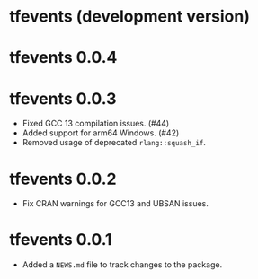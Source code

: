 # tfevents (development version)

# tfevents 0.0.4

# tfevents 0.0.3

* Fixed GCC 13 compilation issues. (#44)
* Added support for arm64 Windows. (#42)
* Removed usage of deprecated `rlang::squash_if`.

# tfevents 0.0.2

* Fix CRAN warnings for GCC13 and UBSAN issues.

# tfevents 0.0.1

* Added a `NEWS.md` file to track changes to the package.
